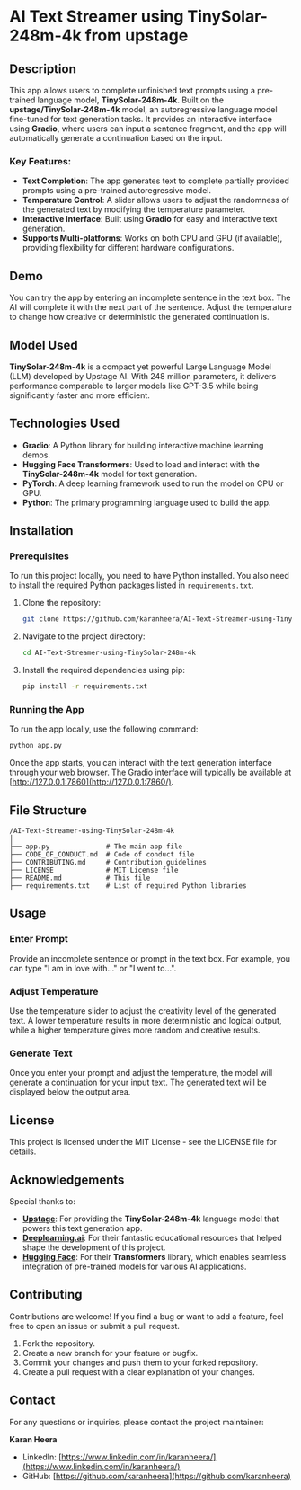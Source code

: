 # AI Text Streamer using TinySolar-248m-4k from upstage

## Description

This app allows users to complete unfinished text prompts using a pre-trained language model, **TinySolar-248m-4k**. Built on the **upstage/TinySolar-248m-4k** model, an autoregressive language model fine-tuned for text generation tasks. It provides an interactive interface using **Gradio**, where users can input a sentence fragment, and the app will automatically generate a continuation based on the input.

### Key Features:
- **Text Completion**: The app generates text to complete partially provided prompts using a pre-trained autoregressive model.
- **Temperature Control**: A slider allows users to adjust the randomness of the generated text by modifying the temperature parameter.
- **Interactive Interface**: Built using **Gradio** for easy and interactive text generation.
- **Supports Multi-platforms**: Works on both CPU and GPU (if available), providing flexibility for different hardware configurations.

## Demo
You can try the app by entering an incomplete sentence in the text box. The AI will complete it with the next part of the sentence. Adjust the temperature to change how creative or deterministic the generated continuation is.

## Model Used
**TinySolar-248m-4k** is a compact yet powerful Large Language Model (LLM) developed by Upstage AI. With 248 million parameters, it delivers performance comparable to larger models like GPT-3.5 while being significantly faster and more efficient.

## Technologies Used

- **Gradio**: A Python library for building interactive machine learning demos.
- **Hugging Face Transformers**: Used to load and interact with the **TinySolar-248m-4k** model for text generation.
- **PyTorch**: A deep learning framework used to run the model on CPU or GPU.
- **Python**: The primary programming language used to build the app.

## Installation

### Prerequisites

To run this project locally, you need to have Python installed. You also need to install the required Python packages listed in `requirements.txt`.

1. Clone the repository:
   ```bash
   git clone https://github.com/karanheera/AI-Text-Streamer-using-TinySolar-248m-4k.git
   ```

2. Navigate to the project directory:
   ```bash
   cd AI-Text-Streamer-using-TinySolar-248m-4k
   ```

3. Install the required dependencies using pip:
   ```bash
   pip install -r requirements.txt
   ```

### Running the App

To run the app locally, use the following command:
```bash
python app.py
```

Once the app starts, you can interact with the text generation interface through your web browser. The Gradio interface will typically be available at [http://127.0.0.1:7860](http://127.0.0.1:7860/).

## File Structure

```plaintext
/AI-Text-Streamer-using-TinySolar-248m-4k
│
├── app.py              # The main app file
├── CODE_OF_CONDUCT.md  # Code of conduct file
├── CONTRIBUTING.md     # Contribution guidelines
├── LICENSE             # MIT License file
├── README.md           # This file
├── requirements.txt    # List of required Python libraries
```

## Usage

### Enter Prompt
Provide an incomplete sentence or prompt in the text box. For example, you can type "I am in love with..." or "I went to...".

### Adjust Temperature
Use the temperature slider to adjust the creativity level of the generated text. A lower temperature results in more deterministic and logical output, while a higher temperature gives more random and creative results.

### Generate Text
Once you enter your prompt and adjust the temperature, the model will generate a continuation for your input text. The generated text will be displayed below the output area.

## License

This project is licensed under the MIT License - see the LICENSE file for details.

## Acknowledgements

Special thanks to:
- **[Upstage](https://huggingface.co/upstage/TinySolar-248m-4k)**: For providing the **TinySolar-248m-4k** language model that powers this text generation app.
- **[Deeplearning.ai](https://www.deeplearning.ai/)**: For their fantastic educational resources that helped shape the development of this project.
- **[Hugging Face](https://huggingface.co/)**: For their **Transformers** library, which enables seamless integration of pre-trained models for various AI applications.

## Contributing

Contributions are welcome! If you find a bug or want to add a feature, feel free to open an issue or submit a pull request.

1. Fork the repository.
2. Create a new branch for your feature or bugfix.
3. Commit your changes and push them to your forked repository.
4. Create a pull request with a clear explanation of your changes.

## Contact

For any questions or inquiries, please contact the project maintainer:

**Karan Heera**  
- LinkedIn: [https://www.linkedin.com/in/karanheera/](https://www.linkedin.com/in/karanheera/)  
- GitHub: [https://github.com/karanheera](https://github.com/karanheera)
